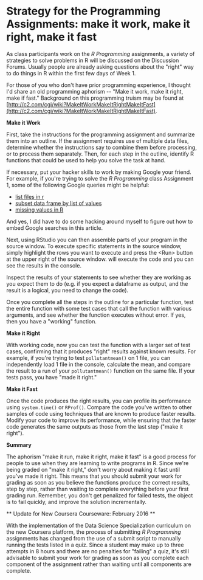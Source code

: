 # Strategy for the Programming Assignments: make it work, make it right, make it fast

As class participants work on the *R Programming* assignments, a variety of strategies to solve problems in R will be discussed on the Discussion Forums. Usually people are already asking questions about the "right" way to do things in R within the first few days of Week 1.

For those of you who don't have prior programming experience, I thought I'd share an old programming aphorism -- "Make it work, make it right, make if fast." Background on this programming truism may be found at [http://c2.com/cgi/wiki?MakeItWorkMakeItRightMakeItFast](http://c2.com/cgi/wiki?MakeItWorkMakeItRightMakeItFast).

**Make it Work**

First, take the instructions for the programming assignment and summarize them into an outline. If the assignment requires use of multiple data files, determine whether the instructions say to combine them before processing, or to process them separately.  Then, for each step in the outline, identify R functions that could be used to help you solve the task at hand.

If necessary, put your hacker skills to work by making Google your friend. For example, if you're trying to solve the *R Programming* class Assignment 1, some of the following Google queries might be helpful:

* [list files in r](http://www.google.com/search?q=list+files+in+r)
* [subset data frame by list of values](http://www.google.com/search?subset+data+frame+by+list+of+values)
* [missing values in R](http://www.google.com/search?missing+values+in+r)

And yes, I did have to do some hacking around myself to figure out how to embed Google searches in this article.

Next, using RStudio you can then assemble parts of your program in the source window. To execute specific statements in the source window, simply highlight the rows you want to execute and press the <Run\> button at the upper right of the source window. will execute the code and you can see the results in the console.

Inspect the results of your statements to see whether they are working as you expect them to do (e.g. if you expect a dataframe as output, and the result is a logical, you need to change the code).

Once you complete all the steps in the outline for a particular function, test the entire function with some test cases that call the function with various arguments, and see whether the function executes without error. If yes, then you have a "working" function.

**Make it Right**

With working code, now you can test the function with a larger set of test cases, confirming that it produces "right" results against known results. For example, if you're trying to test `pollutantmean()` on 1 file, you can independently load 1 file in the console, calculate the mean, and compare the result to a run of your `pollutantmean()` function on the same file. If your tests pass, you have "made it right."

**Make it Fast**

Once the code produces the right results, you can profile its performance using `system.time()` or `RProf()`. Compare the code you've written to other samples of code using techniques that are known to produce faster results. Modify your code to improve its performance, while ensuring that the faster code generates the same outputs as those from the last step ("make it right").

**Summary**

The aphorism "make it run, make it right, make it fast" is a good process for people to use when they are learning to write programs in R. Since we're being graded on "make it right," don't worry about making it fast until you've made it right. This means that you should submit your work for grading as soon as you believe the functions produce the correct results, step by step, rather than waiting to complete everything before your first grading run. Remember, you don't get penalized for failed tests, the object is to fail quickly, and improve the solution incrementally.

** Update for New Coursera Courseware: February 2016 **

With the implementation of the Data Science Specialization curriculum on the new Coursera platform, the process of submitting *R Programming* assignments has changed from the use of a submit script to manually running the tests listed in a quiz. Since a student may make up to three attempts in 8 hours and there are no penalties for "failing" a quiz, it's still advisable to submit your work for grading as soon as you complete each component of the assignment rather than waiting until all components are complete.  
